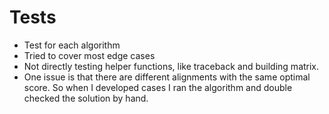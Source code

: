 # Tests

- Test for each algorithm
- Tried to cover most edge cases
- Not directly testing helper functions, like traceback and building matrix.
- One issue is that there are different alignments with the same optimal score. So when I developed cases I ran the algorithm and double checked the solution by hand.